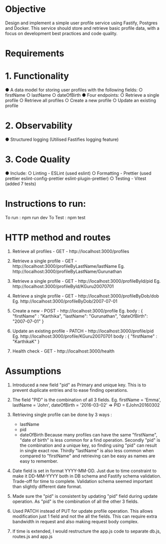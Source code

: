# Objective

Design and implement a simple user profile service using Fastify, Postgres and Docker. This
service should store and retrieve basic profile data, with a focus on development best
practices and code quality.

# Requirements

# 1. Functionality

● A data model for storing user profiles with the following fields:
○ firstName
○ lastName
○ dateOfBirth
● Four endpoints:
○ Retrieve a single profile
○ Retrieve all profiles
○ Create a new profile
○ Update an existing profile

# 2. Observability

● Structured logging (Utilised Fastifies logging feature)

# 3. Code Quality

● Include:
○ Linting - ESLint (used eslint)
○ Formatting - Prettier (used prettier eslint-config-prettier eslint-plugin-prettier)
○ Testing - Vitest (added 7 tests)

# Instructions to run:
To run : npm run dev
To Test : npm test

#  HTTP method and routes
1. Retrieve all profiles - GET - http://localhost:3000/profiles

2. Retrieve a single profile - GET - http://localhost:3000/profileByLastName/lastName
    Eg. http://localhost:3000/profileByLastName/Gurunathan

3. Retrieve a single profile - GET - http://localhost:3000/profileById/pid
    Eg. http://localhost:3000/profileById/KGuru20070701

4. Retrieve a single profile - GET - http://localhost:3000/profileByDob/dob
    Eg. http://localhost:3000/profileByDob/2007-07-01

5. Create a new - POST - http://localhost:3000/profile
    Eg. body : {
            "firstName" : "Karthika",
            "lastName": "Gurunathan",
            "dateOfBirth": "2007-07-01"
        }
6. Update an existing profile - PATCH - http://localhost:3000/profile/pid
    Eg. http://localhost:3000/profile/KGuru20070701
        body : {
            "firstName" : "KarthikaK"
        }
7. Health check - GET - http://localhost:3000/health

# Assumptions
1. Introduced a new field "pid" as Primary and unique key.
   This is to prevent duplicate entries and to ease finding operations.

2. The field "PID" is the combination of all 3 fields.
   Eg. firstName = 'Emma', lastName = 'John', dateOfBirth = '2016-03-02' => PID = EJohn20160302

3. Retrieving single profile can be done by 3 ways :
    - lastName
    - pid
    - dateOfBirth
   Because many profiles can have the same "firstName", "date of birth" is less common for a find operation.
   Secondly "pid" is the combination and a unique key, so finding using "pid" can result in single exact row.
   Thirdly "lastName" is also less common when compared to "firstName" and retrieving can be easy as names are easy to remember.

4. Date field is set in format YYYY-MM-DD. Just due to time constraint to make it DD-MM-YYYY both in DB schema and Fastify schema validation.
   Trade-off for time to complete.
   Validation schema seemed important than slightly different date format.

5. Made sure the "pid" is consistent by updating "pid" field during update operation.
   As "pid" is the combination of all the other 3 fields.

6. Used PATCH instead of PUT for update profile operation.
   This allows modification just 1 field and not the all the fields.
   This can require extra bandwidth in request and also making request body complex. 

7. If time is extended, I would restructure the app.js code to separate db.js, routes.js and app.js

